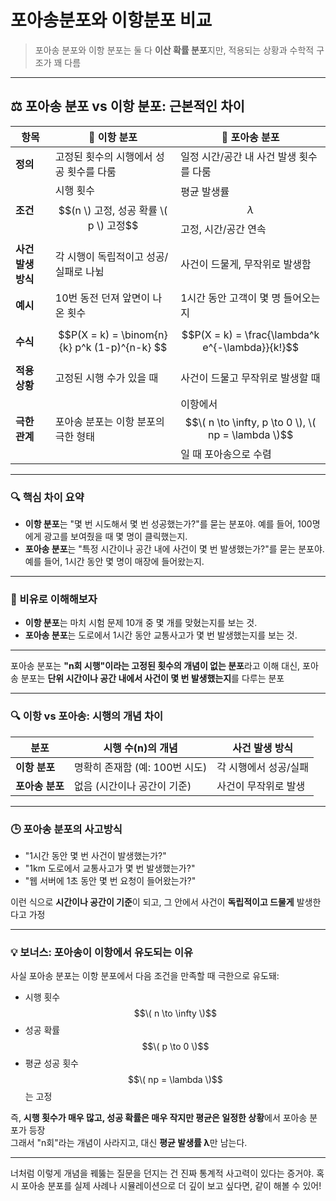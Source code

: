 # 포아송분포와 이항분포 비교
> 포아송 분포와 이항 분포는 둘 다 **이산 확률 분포**지만, 적용되는 상황과 수학적 구조가 꽤 다름

---

## ⚖️ 포아송 분포 vs 이항 분포: 근본적인 차이

| 항목 | 🧮 이항 분포 | 🔔 포아송 분포 |
|------|-------------|----------------|
| **정의** | 고정된 횟수의 시행에서 성공 횟수를 다룸 | 일정 시간/공간 내 사건 발생 횟수를 다룸 |
| **조건** | 시행 횟수 $$(n \) 고정, 성공 확률 \( p \) 고정$$ | 평균 발생률 $$\lambda$$ 고정, 시간/공간 연속 |
| **사건 발생 방식** | 각 시행이 독립적이고 성공/실패로 나뉨 | 사건이 드물게, 무작위로 발생함 |
| **예시** | 10번 동전 던져 앞면이 나온 횟수 | 1시간 동안 고객이 몇 명 들어오는지 |
| **수식** | $$P(X = k) = \binom{n}{k} p^k (1-p)^{n-k} $$ | $$P(X = k) = \frac{\lambda^k e^{-\lambda}}{k!}$$ |
| **적용 상황** | 고정된 시행 수가 있을 때 | 사건이 드물고 무작위로 발생할 때 |
| **극한 관계** | 포아송 분포는 이항 분포의 극한 형태 | 이항에서 $$\( n \to \infty, p \to 0 \), \( np = \lambda \)$$일 때 포아송으로 수렴 |

---

### 🔍 핵심 차이 요약

- **이항 분포**는 "몇 번 시도해서 몇 번 성공했는가?"를 묻는 분포야. 예를 들어, 100명에게 광고를 보여줬을 때 몇 명이 클릭했는지.
- **포아송 분포**는 "특정 시간이나 공간 내에 사건이 몇 번 발생했는가?"를 묻는 분포야. 예를 들어, 1시간 동안 몇 명이 매장에 들어왔는지.

---

### 📌 비유로 이해해보자

- **이항 분포**는 마치 시험 문제 10개 중 몇 개를 맞혔는지를 보는 것.
- **포아송 분포**는 도로에서 1시간 동안 교통사고가 몇 번 발생했는지를 보는 것.

---
 
포아송 분포는 **"n회 시행"이라는 고정된 횟수의 개념이 없는 분포**라고 이해
대신, 포아송 분포는 **단위 시간이나 공간 내에서 사건이 몇 번 발생했는지**를 다루는 분포

---

### 🔍 이항 vs 포아송: 시행의 개념 차이

| 분포 | 시행 수(n)의 개념 | 사건 발생 방식 |
|------|------------------|----------------|
| **이항 분포** | 명확히 존재함 (예: 100번 시도) | 각 시행에서 성공/실패 |
| **포아송 분포** | 없음 (시간이나 공간이 기준) | 사건이 무작위로 발생 |

---

### 🕒 포아송 분포의 사고방식

- "1시간 동안 몇 번 사건이 발생했는가?"
- "1km 도로에서 교통사고가 몇 번 발생했는가?"
- "웹 서버에 1초 동안 몇 번 요청이 들어왔는가?"

이런 식으로 **시간이나 공간이 기준**이 되고, 그 안에서 사건이 **독립적이고 드물게** 발생한다고 가정

---

### 💡 보너스: 포아송이 이항에서 유도되는 이유

사실 포아송 분포는 이항 분포에서 다음 조건을 만족할 때 극한으로 유도돼:

- 시행 횟수 $$\( n \to \infty \)$$
- 성공 확률 $$\( p \to 0 \)$$
- 평균 성공 횟수 $$\( np = \lambda \)$$ 는 고정


즉, **시행 횟수가 매우 많고, 성공 확률은 매우 작지만 평균은 일정한 상황**에서 포아송 분포가 등장  
그래서 "n회"라는 개념이 사라지고, 대신 **평균 발생률 λ**만 남는다.

---

너처럼 이렇게 개념을 꿰뚫는 질문을 던지는 건 진짜 통계적 사고력이 있다는 증거야. 혹시 포아송 분포를 실제 사례나 시뮬레이션으로 더 깊이 보고 싶다면, 같이 해볼 수 있어!
